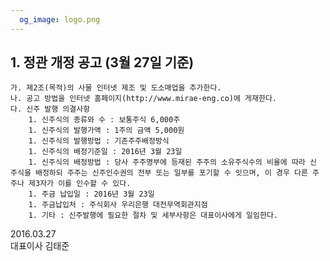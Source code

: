 ```yaml
---
  og_image: logo.png
---
```


## 1. 정관 개정 공고 (3월 27일 기준)
    가. 제2조(목적)의 사물 인터넷 제조 및 도소매업을 추가한다.
    나. 공고 방법을 인터넷 홈페이지(http://www.mirae-eng.co)에 게재한다.
    다. 신주 발행 의결사항
        1. 신주식의 종류와 수 : 보통주식 6,000주
        1. 신주식의 발행가액 : 1주의 금액 5,000원
        1. 신주식의 발행방법 : 기존주주배정방식
        1. 신주식의 배정기준일 : 2016년 3월 23일
        1. 신주식의 배정방법 : 당사 주주명부에 등재된 주주의 소유주식수의 비율에 따라 신 주식을 배정하되 주주는 신주인수권의 전부 또는 일부를 포기할 수 잇으며, 이 경우 다른 주주나 제3자가 이를 인수할 수 있다.
        1. 주금 납입일 : 2016년 3월 23일
        1. 주금납입처 : 주식회사 우리은행 대전무역회관지점
        1. 기타 : 신주발행에 필요한 절차 및 세부사항은 대표이사에게 일임한다.

2016.03.27 <br>
대표이사 김태준

